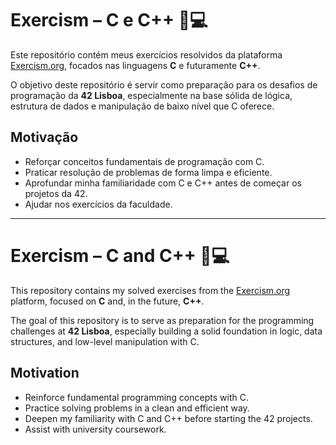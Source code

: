 # Exercism – C e C++ 🧠💻

Este repositório contém meus exercícios resolvidos da plataforma [Exercism.org](https://exercism.org), focados nas linguagens **C** e futuramente **C++**.

O objetivo deste repositório é servir como preparação para os desafios de programação da **42 Lisboa**, especialmente na base sólida de lógica, estrutura de dados e manipulação de baixo nível que C oferece.

## Motivação

- Reforçar conceitos fundamentais de programação com C.
- Praticar resolução de problemas de forma limpa e eficiente.
- Aprofundar minha familiaridade com C e C++ antes de começar os projetos da 42.
- Ajudar nos exercícios da faculdade.

---

# Exercism – C and C++ 🧠💻

This repository contains my solved exercises from the [Exercism.org](https://exercism.org) platform, focused on **C** and, in the future, **C++**.

The goal of this repository is to serve as preparation for the programming challenges at **42 Lisboa**, especially building a solid foundation in logic, data structures, and low-level manipulation with C.

## Motivation

- Reinforce fundamental programming concepts with C.
- Practice solving problems in a clean and efficient way.
- Deepen my familiarity with C and C++ before starting the 42 projects.
- Assist with university coursework.
